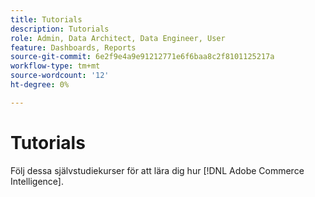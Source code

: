 ```yaml
---
title: Tutorials
description: Tutorials
role: Admin, Data Architect, Data Engineer, User
feature: Dashboards, Reports
source-git-commit: 6e2f9e4a9e91212771e6f6baa8c2f8101125217a
workflow-type: tm+mt
source-wordcount: '12'
ht-degree: 0%

---
```


# Tutorials

Följ dessa självstudiekurser för att lära dig hur [!DNL Adobe Commerce Intelligence].
